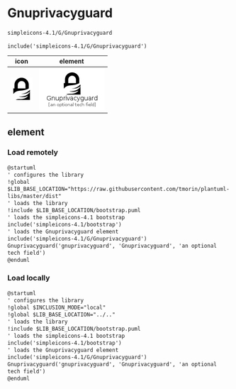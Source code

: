 # Gnuprivacyguard

```text
simpleicons-4.1/G/Gnuprivacyguard
```

```text
include('simpleicons-4.1/G/Gnuprivacyguard')
```

|icon|element|
|---|---|
|![](Gnuprivacyguard.png)|![](Gnuprivacyguard.element.png)|



## element
### Load remotely
```plantuml
@startuml
' configures the library
!global $LIB_BASE_LOCATION="https://raw.githubusercontent.com/tmorin/plantuml-libs/master/dist"
' loads the library
!include $LIB_BASE_LOCATION/bootstrap.puml
' loads the simpleicons-4.1 bootstrap
include('simpleicons-4.1/bootstrap')
' loads the Gnuprivacyguard element
include('simpleicons-4.1/G/Gnuprivacyguard')
Gnuprivacyguard('gnuprivacyguard', 'Gnuprivacyguard', 'an optional tech field')
@enduml
```
### Load locally
```plantuml
@startuml
' configures the library
!global $INCLUSION_MODE="local"
!global $LIB_BASE_LOCATION="../.."
' loads the library
!include $LIB_BASE_LOCATION/bootstrap.puml
' loads the simpleicons-4.1 bootstrap
include('simpleicons-4.1/bootstrap')
' loads the Gnuprivacyguard element
include('simpleicons-4.1/G/Gnuprivacyguard')
Gnuprivacyguard('gnuprivacyguard', 'Gnuprivacyguard', 'an optional tech field')
@enduml
```

